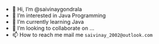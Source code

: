 - 👋 Hi, I’m @saivinaygondrala
- 👀 I’m interested in Java Programming
- 🌱 I’m currently learning Java
- 💞️ I’m looking to collaborate on ...
- 📫 How to reach me mail me `saivinay_2002@outlook.com`

<!---
saivinaygondrala/saivinaygondrala is a ✨ special ✨ repository because its `README.md` (this file) appears on your GitHub profile.
You can click the Preview link to take a look at your changes.
--->
